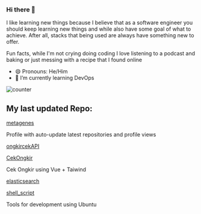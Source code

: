 ### Hi there 👋
I like learning new things because I believe that as a software engineer you should keep learning new things and while also have some goal of what to achieve. After all, stacks that being used are always have something new to offer.

Fun facts, while I'm not crying doing coding I love listening to a podcast and baking or just messing with a recipe that  I found online
- 😄 Pronouns: He/Him
- 🌱 I’m currently learning DevOps


![counter](https://ene3oosohyebu4a.m.pipedream.net)


## My last updated Repo:

[metagenes](https://github.com/metagenes/metagenes)

Profile with auto-update latest repositories and profile views

[ongkircekAPI](https://github.com/metagenes/ongkircekAPI)



[CekOngkir](https://github.com/metagenes/CekOngkir)

Cek Ongkir using Vue + Taiwind

[elasticsearch](https://github.com/metagenes/elasticsearch)



[shell_script](https://github.com/metagenes/shell_script)

Tools for development using Ubuntu

